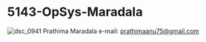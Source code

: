 # 5143-OpSys-Maradala
![dsc_0941](https://cloud.githubusercontent.com/assets/16812104/12472375/63e1465e-c02d-11e5-832d-3417ba4b1602.jpg)
Prathima Maradala
e-mail: prathimaanu75@gmail.com
